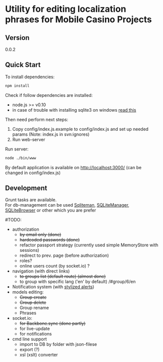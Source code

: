 Utility for editing localization phrases for Mobile Casino Projects
=========

Version
---------
0.0.2

Quick Start
--------------
To install dependencies:    

```sh
npm install
```

Check if follow dependencies are installed:

 * node.js  >= v0.10
 * in case of trouble with installing sqlite3 on windows [read this](https://github.com/mapbox/node-sqlite3/wiki/Building-on-Windows)  

Then need perform next steps:

 1. Copy config/index.js.example to config/index.js and set up needed params (Note: index.js in svn:ignores) 
 2. Run web-server   

Run server:
```sh
node ./bin/www
```

By default application is available on [http://localhost:3000/](http://localhost:3000/) (can be changed in config/index.js)

Development
---
Grunt tasks are available.  
For db-management can be used [Sqliteman](http://sqliteman.yarpen.cz/), [SQLiteManager](http://www.sqlabs.com/), [SQLiteBrowser](http://sourceforge.net/projects/sqlitebrowser/) or other which you are prefer



#TODO:
 * authorization
     * ~~by email only (done)~~
     * ~~hardcoded passwords (done)~~
     * refactor passport strategy (currently used simple MemoryStore with sessions)
     * redirect to prev. page (before authorization)
     * roles? 
     * online users count (by socket.io) ?
 * navigation (with direct links)
     * ~~to groups list (default route) (almost done)~~     
     * to group with specific lang ('en' by default) /#group/6/en
 * Notification system (with [stylized alerts](http://getbootstrap.com/components/#alerts))
 * models editing:
     * ~~Group create~~ 
     * ~~Group delete~~ 
     * Group rename
     * Phrases
 * socket.io:
     * ~~for Backbone.sync (done partly)~~
     * for live-update 
     * for notifications 
 * cmd line support
     * import to DB by folder with json-filese
     * export (?)
     * xsl (xslt) converter
